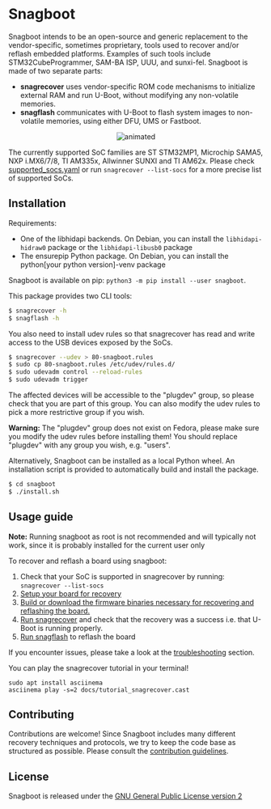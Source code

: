 # Snagboot

Snagboot intends to be an open-source and generic replacement to the
vendor-specific, sometimes proprietary, tools used to recover and/or reflash
embedded platforms. Examples of such tools include STM32CubeProgrammer, SAM-BA
ISP, UUU, and sunxi-fel. Snagboot is made of two separate parts:

- **snagrecover** uses vendor-specific ROM code mechanisms to initialize
  external RAM and run U-Boot, without modifying any non-volatile
  memories.
- **snagflash** communicates with U-Boot to flash system images to non-volatile
  memories, using either DFU, UMS or Fastboot.

<p align="center">
  <img src="docs/tutorial_snagrecover.gif" alt="animated" />
</p>

The currently supported SoC families are ST STM32MP1, Microchip SAMA5, NXP
i.MX6/7/8, TI AM335x, Allwinner SUNXI and TI AM62x. Please check
[supported_socs.yaml](src/snagrecover/supported_socs.yaml) or run `snagrecover
--list-socs` for a more precise list of supported SoCs.

## Installation

Requirements:

 * One of the libhidapi backends. On Debian, you can install the
   `libhidapi-hidraw0` package or the `libhidapi-libusb0` package
 * The ensurepip Python package. On Debian, you can install the
   python[your python version]-venv package

Snagboot is available on pip: `python3 -m pip install --user snagboot`.

This package provides two CLI tools:

```bash
$ snagrecover -h
$ snagflash -h
```

You also need to install udev rules so that snagrecover has read and write
access to the USB devices exposed by the SoCs.

```bash
$ snagrecover --udev > 80-snagboot.rules
$ sudo cp 80-snagboot.rules /etc/udev/rules.d/
$ sudo udevadm control --reload-rules
$ sudo udevadm trigger
```

The affected devices will be accessible to the "plugdev" group, so please check
that you are part of this group. You can also modify the udev rules to pick a
more restrictive group if you wish.

**Warning:** The "plugdev" group does not exist on Fedora, please make sure you
modify the udev rules before installing them! You should replace "plugdev" with
any group you wish, e.g. "users". 

Alternatively, Snagboot can be installed as a local Python wheel. An
installation script is provided to automatically build and install the package.

```bash
$ cd snagboot
$ ./install.sh
```

## Usage guide

**Note:** Running snagboot as root is not recommended and will typically not
work, since it is probably installed for the current user only

To recover and reflash a board using snagboot:

1. Check that your SoC is supported in snagrecover by running: `snagrecover --list-socs`
2. [Setup your board for recovery](docs/board_setup.md)
3. [Build or download the firmware binaries necessary for recovering and reflashing the board.](docs/fw_binaries.md)
4. [Run snagrecover](docs/snagrecover.md) and check that the recovery was a success i.e. that U-Boot is running properly.
5. [Run snagflash](docs/snagflash.md) to reflash the board

If you encounter issues, please take a look at the
[troubleshooting](docs/troubleshooting.md) section.

You can play the snagrecover tutorial in your terminal!

```
sudo apt install asciinema
asciinema play -s=2 docs/tutorial_snagrecover.cast
```

## Contributing

Contributions are welcome! Since Snagboot includes many different recovery
techniques and protocols, we try to keep the code base as structured as
possible. Please consult the [contribution guidelines](CONTRIBUTING.md).

## License

Snagboot is released under the [GNU General Public License version 2](LICENSE)


